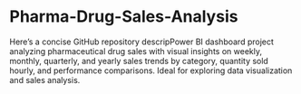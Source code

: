# Pharma-Drug-Sales-Analysis
Here’s a concise GitHub repository descripPower BI dashboard project analyzing pharmaceutical drug sales with visual insights on weekly, monthly, quarterly, and yearly sales trends by category, quantity sold hourly, and performance comparisons. Ideal for exploring data visualization and sales analysis.
